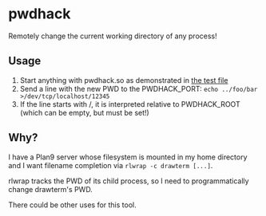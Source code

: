 # pwdhack
Remotely change the current working directory of any process!

## Usage
1. Start anything with pwdhack.so as demonstrated in [the test file](test)
2. Send a line with the new PWD to the PWDHACK_PORT: `echo ../foo/bar >/dev/tcp/localhost/12345`
3. If the line starts with /, it is interpreted relative to PWDHACK_ROOT (which can be empty, but must be set!)

## Why?
I have a Plan9 server whose filesystem is mounted in my home directory
and I want filename completion via `rlwrap -c drawterm [...]`.

rlwrap tracks the PWD of its child process,
so I need to programmatically change drawterm's PWD.

There could be other uses for this tool.
